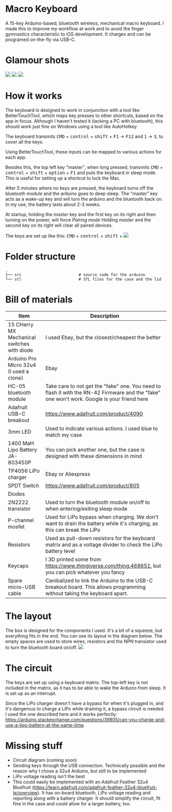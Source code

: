 # Macro Keyboard
A 15-key Arduino-based, bluetooth wireless, mechanical macro keyboard.
I made this to improve my workflow at work and to avoid the finger gymnastics characteristic to iOS development. It charges and can be programed on-the-fly via USB-C.
# Glamour shots
![](/rsc/final3.jpg)
![](/rsc/final1.jpg)
![](/rsc/final2.jpg)
# How it works
The keyboard is designed to work in conjunction with a tool like BetterTouchTool, which maps key presses to other shortcuts, based on the app in focus. Although I haven't tested it (lacking a PC with bluetooth), this should work just fine on Windows using a tool like AutoHotkey

The keyboard transmits <kbd>CMD</kbd> + <kbd>control</kbd> + <kbd>shift</kbd> + <kbd>F1</kbd> -> <kbd>F12</kbd> and <kbd>1</kbd> ->  <kbd>3</kbd>, to cover all the keys.

Using BetterTouchTool, these inputs can be mapped to various actions for each app.

Besides this, the top left key "master", when long pressed, transmits <kbd>CMD</kbd> + <kbd>control</kbd> + <kbd>shift</kbd> + <kbd>option</kbd> + <kbd>F1</kbd> and puts the keyboard in sleep mode. This is useful for setting up a shortcut to lock the Mac.

After 5 minutes where no keys are pressed, the keyboard turns off the bluetooth module and the arduino goes to deep sleep. The "master" key acts as a wake-up key and will turn the arduino and the bluetooth back on.
In my use, the battery lasts about 2-3 weeks.

At startup, holding the *master* key and the first key on its right and then turning on the power, will force *Pairing mode*
Holding *master* and the second key on its right will clear all paired devices.

The keys are set up like this:
<kbd>CMD</kbd> + <kbd>control</kbd> + <kbd>shift</kbd> + 
![](/rsc/key_layout.png)

# Folder structure

    .
    ├── src                         # source code for the arduino
    └── stl                         # STL files for the case and the lid

# Bill of materials
| Item | Description |
| ------ | ------ |
| 15 CHerry MX Mechanical switches with diode | I used Ebay, but the closest/cheapest the better |
| Arduino Pro Micro 32u4 (I used a clone) | Ebay |
| HC-05 bluetooth module | Take care to not get the "fake" one. You need to flash it with the RN-42 Firmware and the "fake" one won't work. Google is your friend here |
| Adafruit USB-C breakout | https://www.adafruit.com/product/4090 |
| 3mm LED | Used to indicate various actions. I used blue to match my case |
| 1400 MaH Lipo Battery JA-803450P | You can pick another one, but the case is designed with these dimensions in mind |
| TP4056 LiPo charger | Ebay or Aliexpress |
| SPDT Switch | https://www.adafruit.com/product/805 |
| Diodes | |
| 2N2222 transistor | Used to turn the bluetooth module on/off to when entering/exiting sleep mode |
| P-channel mosfet | Used for LiPo bypass when charging. We don't want to drain the battery while it's charging, as this can break the LiPo |
| Resistors | Used as pull-down resistors for the keyboard matrix and as a voltage divider to check the LiPo battery level |
| Keycaps | I 3D printed some from https://www.thingiverse.com/thing:468651, but you can pick whatever you fancy |
| Spare micro-USB cable | Canibalized to link the Arduino to the USB-C breakout board. This allows programming without taking the keyboard apart. |

# The layout
The box is designed for the components I used. It's a bit of a squeeze, but everything fits in the end. You can see its layout in the diagram below. The empty spaces are used to store wires, resistors and the NPN transistor used to turn the bluetooth board on/off.
![](/rsc/layout_diagram.png)

# The circuit
The keys are set up using a keyboard matrix. The top-left key is not included in the matrix, as it has to be able to wake the Arduino from sleep. It is set up as an interrupt.

Since the LiPo charger doesn't have a bypass for when it's plugged in, and it's dangerous to charge a LiPo while draining it, a bypass circuit is needed. I used the one described here and it works perfectly: https://arduino.stackexchange.com/questions/39805/can-you-charge-and-use-a-lipo-battery-at-the-same-time.

# Missing stuff
- Circuit diagram (coming soon)
- Sending keys through the USB connection. Technically possible and the reason why I chose a 32u4 Arduino, but still to be implemented
- LiPo voltage reading isn't the best
- This could easily be implemented with an Adafruit Feather 32u4 Bluefruit (https://learn.adafruit.com/adafruit-feather-32u4-bluefruit-le/overview). It has on-board bluetooth, LiPo voltage reading and reporting along with a battery charger. It should simplify the circuit, fit fine in the case and could allow for a larger battery, too.
